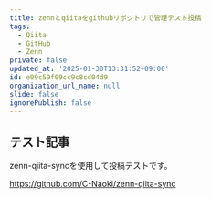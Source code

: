 ```yaml
---
title: zennとqiitaをgithubリポジトリで管理テスト投稿
tags:
  - Qiita
  - GitHub
  - Zenn
private: false
updated_at: '2025-01-30T13:31:52+09:00'
id: e09c59f09cc9c8cd04d9
organization_url_name: null
slide: false
ignorePublish: false
---
```

## テスト記事
zenn-qiita-syncを使用して投稿テストです。

https://github.com/C-Naoki/zenn-qiita-sync
